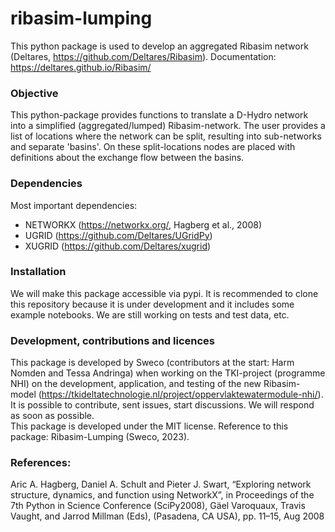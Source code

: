 # ribasim-lumping

This python package is used to develop an aggregated Ribasim network (Deltares, https://github.com/Deltares/Ribasim). Documentation: https://deltares.github.io/Ribasim/

### Objective
This python-package provides functions to translate a D-Hydro network into a simplified (aggregated/lumped) Ribasim-network. The user provides a list of locations where the network can be split, resulting into sub-networks and separate 'basins'. On these split-locations nodes are placed with definitions about the exchange flow between the basins.

### Dependencies
Most important dependencies:
- NETWORKX (https://networkx.org/, Hagberg et al., 2008)
- UGRID (https://github.com/Deltares/UGridPy)
- XUGRID (https://github.com/Deltares/xugrid)

### Installation
We will make this package accessible via pypi. It is recommended to clone this repository because it is under development and it includes some example notebooks. We are still working on tests and test data, etc.

### Development, contributions and licences
This package is developed by Sweco (contributors at the start: Harm Nomden and Tessa Andringa) when working on the TKI-project (programme NHI) on the development, application, and testing of the new Ribasim-model (https://tkideltatechnologie.nl/project/oppervlaktewatermodule-nhi/).  
It is possible to contribute, sent issues, start discussions. We will respond as soon as possible.   
This package is developed under the MIT license. Reference to this package: Ribasim-Lumping (Sweco, 2023).

### References:
Aric A. Hagberg, Daniel A. Schult and Pieter J. Swart, “Exploring network structure, dynamics, and function using NetworkX”, in Proceedings of the 7th Python in Science Conference (SciPy2008), Gäel Varoquaux, Travis Vaught, and Jarrod Millman (Eds), (Pasadena, CA USA), pp. 11–15, Aug 2008
